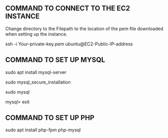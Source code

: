 ## COMMAND TO CONNECT TO THE EC2 INSTANCE
Change directory to the Filepath to the location of the pem file downloaded when setting up the instance.

ssh -i Your-private-key.pem ubuntu@EC2-Public-IP-address

## COMMAND TO SET UP MYSQL
sudo apt install mysql-server

sudo mysql_secure_installation

sudo mysql

mysql> exit

## COMMAND TO SET UP PHP
sudo apt install php-fpm php-mysql
